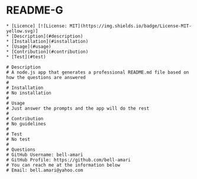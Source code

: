 # README-G

    * [Licence] [![License: MIT](https://img.shields.io/badge/License-MIT-yellow.svg)]
    * [Description](#description)
    * [Installation](#installation)
    * [Usage](#usage)
    * [Contribution](#contribution)
    * [Test](#test)

    # Description
    # A node.js app that generates a professional README.md file based on how the questions are answered
    #
    # Installation
    # No installation
    #
    # Usage
    # Just answer the prompts and the app will do the rest
    #
    # Contribution
    # No guidelines
    #
    # Test
    # No test
    #
    # Questions
    # GitHub Username: bell-amari
    # GitHub Profile: https://github.com/bell-amari
    # You can reach me at the information below
    # Email: bell.amari@yahoo.com